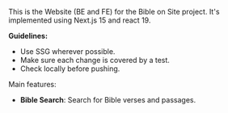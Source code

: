 This is the Website (BE and FE) for the Bible on Site project.
It's implemented using Next.js 15 and react 19.

**Guidelines:**
- Use SSG wherever possible.
- Make sure each change is covered by a test.
- Check locally before pushing.

Main features:
- **Bible Search**: Search for Bible verses and passages.